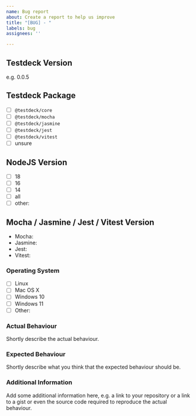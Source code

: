 ```yaml
---
name: Bug report
about: Create a report to help us improve
title: "[BUG] - "
labels: bug
assignees: ''

---
```


## Testdeck Version

e.g. 0.0.5

## Testdeck Package

 - [ ] `@testdeck/core`
 - [ ] `@testdeck/mocha`
 - [ ] `@testdeck/jasmine`
 - [ ] `@testdeck/jest`
 - [ ] `@testdeck/vitest`
 - [ ] unsure

## NodeJS Version

 - [ ] 18
 - [ ] 16
 - [ ] 14
 - [ ] all
 - [ ] other: 

## Mocha / Jasmine / Jest / Vitest Version

 - Mocha:
 - Jasmine:
 - Jest: 
 - Vitest:

### Operating System

 - [ ] Linux
 - [ ] Mac OS X
 - [ ] Windows 10
 - [ ] Windows 11
 - [ ] Other:

### Actual Behaviour

Shortly describe the actual behaviour.

### Expected Behaviour

Shortly describe what you think that the expected behaviour should be.

### Additional Information

Add some additional information here, e.g. a link to your repository or a
link to a gist or even the source code required to reproduce the actual behaviour.
